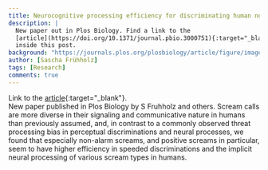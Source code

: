 ```yaml
---
title: Neurocognitive processing efficiency for discriminating human nonalarm rather than alarm scream calls
description: |
  New paper out in Plos Biology. Find a link to the
  [article](https://doi.org/10.1371/journal.pbio.3000751){:target="_blank"}
  inside this post.
background: "https://journals.plos.org/plosbiology/article/figure/image?size=large&id=10.1371/journal.pbio.3000751.g003"
author: [Sascha Frühholz]
tags: [Research]
comments: true
---
```


Link to the
[article](https://doi.org/10.1371/journal.pbio.3000751){:target="_blank"}.
<br />
New paper published in Plos Biology by S Fruhholz and others. Scream calls are more diverse in their signaling and communicative nature in humans than previously assumed, and, in contrast to a commonly observed threat processing bias in perceptual discriminations and neural processes, we found that especially non-alarm screams, and positive screams in particular, seem to have higher efficiency in speeded discriminations and the implicit neural processing of various scream types in humans.
